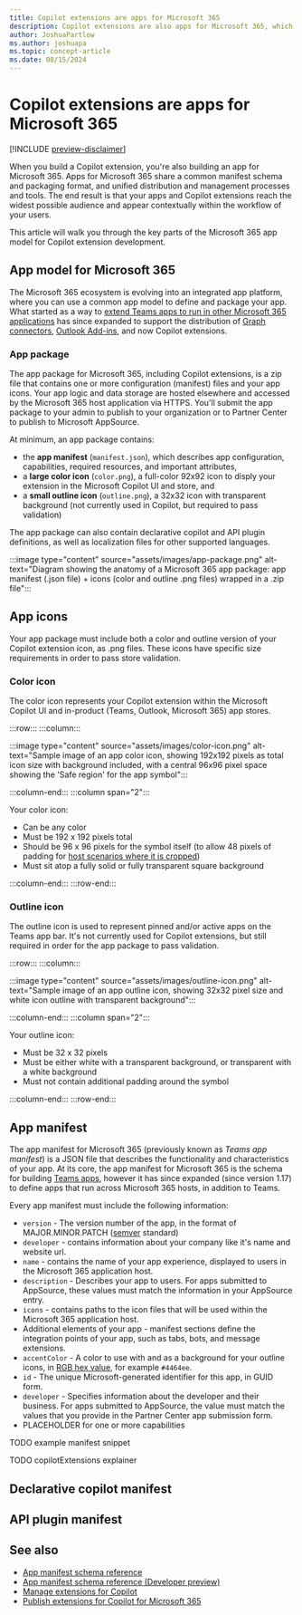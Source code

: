 ```yaml
---
title: Copilot extensions are apps for Microsoft 365
description: Copilot extensions are also apps for Microsoft 365, which use a unified process for packaging, publishing, and management.
author: JoshuaPartlow
ms.author: joshuapa
ms.topic: concept-article
ms.date: 08/15/2024
---
```


# Copilot extensions are apps for Microsoft 365

[!INCLUDE [preview-disclaimer](includes/preview-disclaimer.md)]

When you build a Copilot extension, you're also building an app for Microsoft 365. Apps for Microsoft 365 share a common manifest schema and packaging format, and unified distribution and management processes and tools. The end result is that your apps and Copilot extensions reach the widest possible audience and appear contextually within the workflow of your users.

This article will walk you through the key parts of the Microsoft 365 app model for Copilot extension development.

## App model for Microsoft 365

The Microsoft 365 ecosystem is evolving into an integrated app platform, where you can use a common app model to define and package your app. What started as a way to [extend Teams apps to run in other Microsoft 365 applications](/microsoftteams/platform/m365-apps/overview?context=/microsoft-365-copilot/extensibility/context) has since expanded to support the distribution of [Graph connectors](/graph/connecting-external-content-deploy-teams?context=/microsoft-365-copilot/extensibility/context), [Outlook Add-ins](/office/dev/add-ins/develop/unified-manifest-overview), and now Copilot extensions.

### App package

The app package for Microsoft 365, including Copilot extensions, is a zip file that contains one or more configuration (manifest) files and your app icons. Your app logic and data storage are hosted elsewhere and accessed by the Microsoft 365 host application via HTTPS. You'll submit the app package to your admin to publish to your organization or to Partner Center to publish to Microsoft AppSource.

At minimum, an app package contains:

 - the **app manifest** (`manifest.json`), which describes app configuration, capabilities, required resources, and important attributes,
 - a **large color icon** (`color.png`), a full-color 92x92 icon to disply your extension in the Microsoft Copilot UI and store, and
 - a **small outline icon** (`outline.png`), a 32x32 icon with transparent background (not currently used in Copilot, but required to pass validation)

The app package can also contain declarative copilot and API plugin definitions, as well as localization files for other supported languages.

:::image type="content" source="assets/images/app-package.png" alt-text="Diagram showing the anatomy of a Microsoft 365 app package: app manifest (.json file) + icons (color and outline .png files) wrapped in a .zip file":::

## App icons

Your app package must include both a color and outline version of your Copilot extension icon, as .png files. These icons have specific size requirements in order to pass store validation.

### Color icon

The color icon represents your Copilot extension within the Microsoft Copilot UI and in-product (Teams, Outlook, Microsoft 365) app stores.

:::row:::
:::column:::

:::image type="content" source="assets/images/color-icon.png" alt-text="Sample image of an app color icon, showing 192x192 pixels as total icon size with background included, with a central 96x96 pixel space showing the 'Safe region' for the app symbol":::

:::column-end:::
:::column span="2":::

Your color icon:

- Can be any color
- Must be 192 x 192 pixels total
- Should be 96 x 96 pixels for the symbol itself (to allow 48 pixels of padding for [host scenarios where it is cropped](/microsoftteams/platform/concepts/build-and-test/apps-package#color-icon))
- Must sit atop a fully solid or fully transparent square background

:::column-end:::
:::row-end:::


### Outline icon

The outline icon is used to represent pinned and/or active apps on the Teams app bar. It's not currently used for Copilot extensions, but still required in order for the app package to pass validation.

:::row:::
:::column:::

:::image type="content" source="assets/images/outline-icon.png" alt-text="Sample image of an app outline icon, showing 32x32 pixel size and white icon outline with transparent background":::

:::column-end:::
:::column span="2":::

Your outline icon:

- Must be 32 x 32 pixels
- Must be either white with a transparent background, or transparent with a white background
- Must not contain additional padding around the symbol

:::column-end:::
:::row-end:::

## App manifest

The app manifest for Microsoft 365 (previously known as *Teams app manifest*) is a JSON file that describes the functionality and characteristics of your app. At its core, the app manifest for Microsoft 365 is the schema for building [Teams apps](/microsoftteams/platform/concepts/build-and-test/apps-package), however it has since expanded (since version 1.17) to define apps that run across Microsoft 365 hosts, in addition to Teams.

Every app manifest must include the following information:

- `version` - The version number of the app, in the format of MAJOR.MINOR.PATCH ([semver](http://semver.org/) standard)
- `developer` - contains information about your company like it's name and website url.
- `name` - contains the name of your app experience, displayed to users in the Microsoft 365 application host.
- `description` - Describes your app to users. For apps submitted to AppSource, these values must match the information in your AppSource entry.
- `icons` - contains paths to the icon files that will be used within the Microsoft 365 application host.
- Additional elements of your app - manifest sections define the integration points of your app, such as tabs, bots, and message extensions.
- `accentColor` - A color to use with and as a background for your outline icons, in [RGB hex value](https://developer.mozilla.org/docs/Web/CSS/CSS_colors/Color_picker_tool), for example `#4464ee`.
- `id` - The unique Microsoft-generated identifier for this app, in GUID form.
- `developer` - Specifies information about the developer and their business. For apps submitted to AppSource, the value must match the values that you provide in the Partner Center app submission form.
- PLACEHOLDER for one or more capabilities

TODO example manifest snippet

TODO copilotExtensions explainer

## Declarative copilot manifest



## API plugin manifest


## See also

- [App manifest schema reference](microsoftteams/platform/resources/schema/manifest-schema-dev-preview?context=/microsoft-365-copilot/extensibility/context)
- [App manifest schema reference (Developer preview)](/microsoftteams/platform/resources/schema/manifest-schema?context=/microsoft-365-copilot/extensibility/context)
- [Manage extensions for Copilot](manage.md)
- [Publish extensions for Copilot for Microsoft 365](publish.md)
